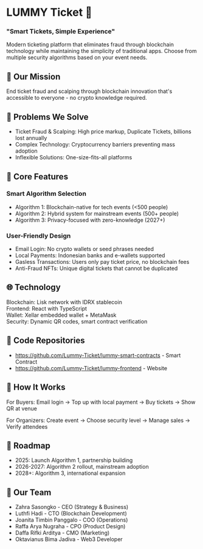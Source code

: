 # LUMMY Ticket 🎫

 ### "Smart Tickets, Simple Experience"

  Modern ticketing platform that eliminates fraud through blockchain technology while maintaining the simplicity of traditional apps. Choose from multiple security algorithms based on your event needs.

  ## 🌟 Our Mission

  End ticket fraud and scalping through blockchain innovation that's accessible to everyone - no crypto knowledge required.

  ## 🎯 Problems We Solve

  - Ticket Fraud & Scalping: High price markup, Duplicate Tickets, billions lost annually
  - Complex Technology: Cryptocurrency barriers preventing mass adoption
  - Inflexible Solutions: One-size-fits-all platforms

  ## 🚀 Core Features

  ### Smart Algorithm Selection

  - Algorithm 1: Blockchain-native for tech events (<500 people)
  - Algorithm 2: Hybrid system for mainstream events (500+ people)
  - Algorithm 3: Privacy-focused with zero-knowledge (2027+)

  ### User-Friendly Design

  - Email Login: No crypto wallets or seed phrases needed
  - Local Payments: Indonesian banks and e-wallets supported
  - Gasless Transactions: Users only pay ticket price, no blockchain fees
  - Anti-Fraud NFTs: Unique digital tickets that cannot be duplicated

  ## 🌐 Technology

  Blockchain: Lisk network with IDRX stablecoin <br>
  Frontend: React with TypeScript <br>
  Wallet: Xellar embedded wallet + MetaMask <br>
  Security: Dynamic QR codes, smart contract verification

  ## 📂 Code Repositories

  - https://github.com/Lummy-Ticket/lummy-smart-contracts - Smart Contract
  - https://github.com/Lummy-Ticket/lummy-frontend - Website

  ## 🚦 How It Works

  For Buyers: Email login → Top up with local payment → Buy tickets → Show QR at venue

  For Organizers: Create event → Choose security level → Manage sales → Verify attendees

  ## 🎯 Roadmap

  - 2025: Launch Algorithm 1, partnership building
  - 2026-2027: Algorithm 2 rollout, mainstream adoption
  - 2028+: Algorithm 3, international expansion

  ## 👥 Our Team

  - Zahra Sasongko - CEO (Strategy & Business)
  - Luthfi Hadi - CTO (Blockchain Development)
  - Joanita Timbin Panggalo - COO (Operations)
  - Raffa Arya Nugraha - CPO (Product Design)
  - Daffa Rifki Arditya - CMO (Marketing)
  - Oktavianus Bima Jadiva - Web3 Developer
